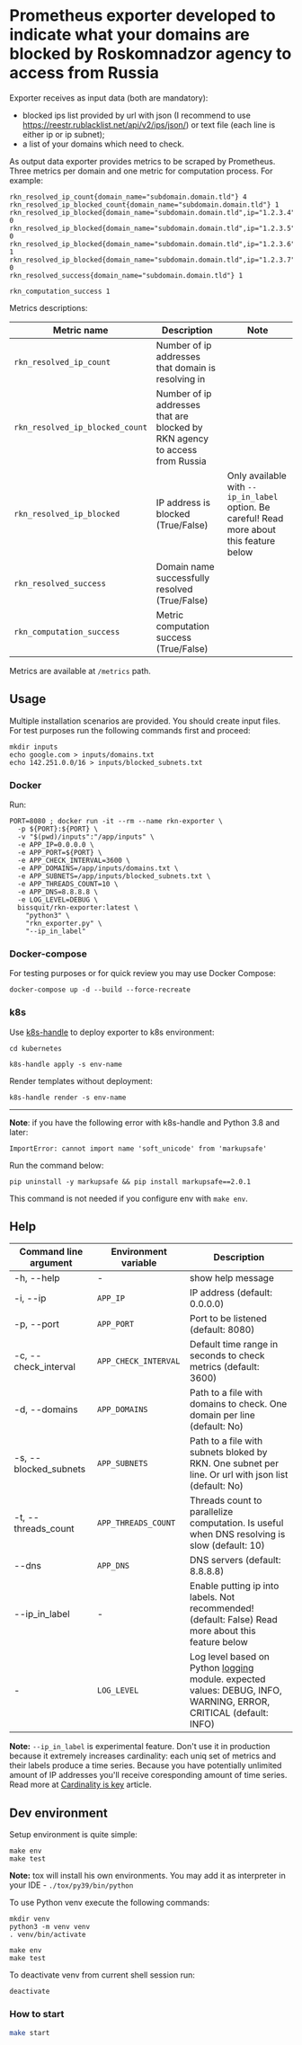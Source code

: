 # Prometheus exporter developed to indicate what your domains are blocked by Roskomnadzor agency to access from Russia

Exporter receives as input data (both are mandatory):

 - blocked ips list provided by url with json (I recommend to use https://reestr.rublacklist.net/api/v2/ips/json/) or text file (each line is either ip or ip subnet);
 - a list of your domains which need to check.

As output data exporter provides metrics to be scraped by Prometheus. Three metrics per domain and one metric for computation process. For example:

```text
rkn_resolved_ip_count{domain_name="subdomain.domain.tld"} 4
rkn_resolved_ip_blocked_count{domain_name="subdomain.domain.tld"} 1
rkn_resolved_ip_blocked{domain_name="subdomain.domain.tld",ip="1.2.3.4"} 0
rkn_resolved_ip_blocked{domain_name="subdomain.domain.tld",ip="1.2.3.5"} 0
rkn_resolved_ip_blocked{domain_name="subdomain.domain.tld",ip="1.2.3.6"} 1
rkn_resolved_ip_blocked{domain_name="subdomain.domain.tld",ip="1.2.3.7"} 0
rkn_resolved_success{domain_name="subdomain.domain.tld"} 1

rkn_computation_success 1
```

Metrics descriptions:

|Metric name|Description|Note|
| ----------- | ----------- | ----------- |
|`rkn_resolved_ip_count`|Number of ip addresses that domain is resolving in||
|`rkn_resolved_ip_blocked_count`|Number of ip addresses that are blocked by RKN agency to access from Russia||
|`rkn_resolved_ip_blocked`|IP address is blocked (True/False)|Only available with `--ip_in_label` option. Be careful! Read more about this feature below|
|`rkn_resolved_success`|Domain name successfully resolved (True/False)||
|`rkn_computation_success`|Metric computation success (True/False)||

Metrics are available at `/metrics` path.

## Usage

Multiple installation scenarios are provided. You should create input files. For test purposes run the following commands first and proceed:

```text
mkdir inputs
echo google.com > inputs/domains.txt
echo 142.251.0.0/16 > inputs/blocked_subnets.txt
```

### Docker

Run:

```shell script
PORT=8080 ; docker run -it --rm --name rkn-exporter \
  -p ${PORT}:${PORT} \
  -v "$(pwd)/inputs":"/app/inputs" \
  -e APP_IP=0.0.0.0 \
  -e APP_PORT=${PORT} \
  -e APP_CHECK_INTERVAL=3600 \
  -e APP_DOMAINS=/app/inputs/domains.txt \
  -e APP_SUBNETS=/app/inputs/blocked_subnets.txt \
  -e APP_THREADS_COUNT=10 \
  -e APP_DNS=8.8.8.8 \
  -e LOG_LEVEL=DEBUG \
  bissquit/rkn-exporter:latest \
    "python3" \
    "rkn_exporter.py" \
    "--ip_in_label"
```

### Docker-compose

For testing purposes or for quick review you may use Docker Compose:

```shell script
docker-compose up -d --build --force-recreate
```

### k8s

Use [k8s-handle](https://github.com/2gis/k8s-handle) to deploy exporter to k8s environment:

```shell script
cd kubernetes

k8s-handle apply -s env-name
```

Render templates without deployment:

```shell script
k8s-handle render -s env-name
```
---
**Note**: if you have the following error with k8s-handle and Python 3.8 and later:
```text
ImportError: cannot import name 'soft_unicode' from 'markupsafe'
```
Run the command below:
```shell script
pip uninstall -y markupsafe && pip install markupsafe==2.0.1
```
This command is not needed if you configure env with `make env`.

## Help

|Command line argument|Environment variable|Description|
| ----------- | ----------- | ----------- |
|-h, --help|-|show help message|
|-i, --ip|`APP_IP`|IP address (default: 0.0.0.0)|
|-p, --port|`APP_PORT`|Port to be listened (default: 8080)|
|-c, --check_interval|`APP_CHECK_INTERVAL`|Default time range in seconds to check metrics (default: 3600)|
|-d, --domains|`APP_DOMAINS`|Path to a file with domains to check. One domain per line (default: No)|
|-s, --blocked_subnets|`APP_SUBNETS`|Path to a file with subnets bloked by RKN. One subnet per line. Or url with json list (default: No)|
|-t, --threads_count|`APP_THREADS_COUNT`|Threads count to parallelize computation. Is useful when DNS resolving is slow (default: 10)|
|--dns|`APP_DNS`|DNS servers (default: 8.8.8.8)|
|--ip_in_label|-|Enable putting ip into labels. Not recommended! (default: False) Read more about this feature below|
|-|`LOG_LEVEL`|Log level based on Python [logging](https://docs.python.org/3/library/logging.html) module. expected values: DEBUG, INFO, WARNING, ERROR, CRITICAL (default: INFO)|

**Note:** `--ip_in_label` is experimental feature. Don't use it in production because it extremely increases cardinality: each uniq set of metrics and their labels produce a time series. Because you have potentially unlimited amount of IP addresses you'll receive coresponding amount of time series. Read more at [Cardinality is key](https://www.robustperception.io/cardinality-is-key) article.

## Dev environment

Setup environment is quite simple:
```shell script
make env
make test
```
**Note:** tox will install his own environments. You may add it as interpreter in your IDE - `./tox/py39/bin/python`

To use Python venv execute the following commands:
```shell script
mkdir venv
python3 -m venv venv
. venv/bin/activate

make env
make test
```
To deactivate venv from current shell session run:
```shell script
deactivate
```

### How to start

```bash
make start
```
